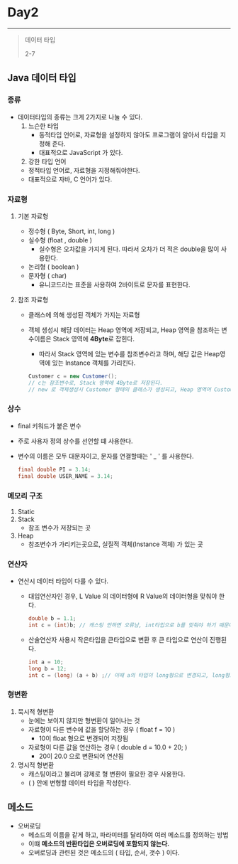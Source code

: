 # Day2

---

> 데이터 타입 
>
> 2-7 

## Java 데이터 타입 

### 종류

- 데이터타입의 종류는 크게 2가지로 나눌 수 있다. 
  1. 느슨한 타입 
     - 동적타입 언어로, 자료형을 설정하지 않아도 프로그램이 알아서 타입을 지정해 준다. 
     - 대표적으로 JavaScript 가 있다. 
  2.  강한 타입 언어 
     - 정적타입 언어로, 자료형을 지정해줘야한다. 
     - 대표적으로 자바, C 언어가 있다. 

### 자료형

1. 기본 자료형 

   - 정수형 ( Byte, Short, int, long )
   - 실수형 (float , double )
     - 실수형은 오차값을 가지게 된다. 따라서 오차가 더 적은 double을 많이 사용한다. 
   - 논리형 ( boolean )
   - 문자형 ( char)
     - 유니코드라는 표준을 사용하여 2바이트로 문자를 표현한다.  

2. 참조 자료형 

   - 클래스에 의해 생성된 객체가 가지는 자료형

   - 객체 생성시 해당 데이터는 Heap 영역에 저장되고, Heap 영역을 참조하는 변수이름은 Stack 영역에 **4Byte**로 잡힌다. 

     - 따라서 Stack 영역에 있는 변수를 참조변수라고 하며, 해당 값은 Heap영역에 있는 Instance 객체를 가리킨다.

     ```java
     Customer c = new Customer();
     // c는 참조변수로, Stack 영역에 4Byte로 저장된다. 
     // new 로 객체생성시 Customer 형태의 클래스가 생성되고, Heap 영역어 Customer 형태로 저장된다. 
     ```

### 상수

- final 키워드가 붙은 변수 

- 주로 사용자 정의 상수를 선언할 떄 사용한다. 

- 변수의 이름은 모두 대문자이고, 문자를 연결할때는 ' _ ' 를 사용한다. 

  ```java
  final double PI = 3.14;
  final double USER_NAME = 3.14;
  ```

### 메모리 구조

1. Static 
2. Stack
   - 참조 변수가 저장되는 곳 
3. Heap
   - 참조변수가 가리키는곳으로, 실질적 객체(Instance 객체) 가 있는 곳  

### 연산자

- 연산시 데이터 타입이 다를 수 있다. 

  - 대입연산자인 경우, L Value 의 데이터형에 R Value의 데이터형을 맞춰야 한다. 

    ```java
    double b = 1.1;
    int c = (int)b; // 캐스팅 안하면 오류남, int타입으로 b를 맞춰야 하기 때문에 
    ```

  - 산술연산자 사용시 작은타입을 큰타입으로 변환 후 큰 타입으로 연산이 진행된다. 

    ```java
    int a = 10;
    long b = 12;
    int c = (long) (a + b) ;// 이떄 a의 타입이 long형으로 변경되고, long형으로 연산이 이루어지기 때문에 캐스팅이 필요하다. 
    ```

### 형변환

1. 묵시적 형변환
   - 눈에는 보이지 않지만 형변환이 일어나는 것 
   - 자료형이 다른 변수에 값을 할당하는 경우 ( float f = 10 )
     - 10이 float 형으로 변경되어 저장됨 
   - 자료형이 다른 값을 연산하는 경우 ( double d = 10.0 + 20; )
     - 20이 20.0 으로 변환되어 연산됨 
2. 명시적 형변환
   - 캐스팅이라고 불리며 강제로 형 변환이 필요한 경우 사용한다. 
   -  (  ) 안에 변형할 데이터 타입을 작성한다. 

## 메소드

- 오버로딩
  - 메소드의 이름을 같게 하고, 파라미터를 달리하여 여러 메소드를 정의하는 방법 
  - 이떄 **메소드의 반환타입은 오버로딩에 포함되지 않는다.** 
  - 오버로딩과 관련된 것은 메소드의 ( 타입, 순서, 갯수 ) 이다. 